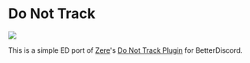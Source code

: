# Do Not Track 
[<img src="https://img.shields.io/badge/EnhancedDiscord%20Plugin-Click%20to%20Download-red.svg?longCache=true&style=flat-square&logo=discord">](http://35.185.30.35/dd?url=https://raw.githubusercontent.com/jakuski/ed_plugins/master/DoNotTrack/DoNotTrack.js)

This is a simple ED port of [Zere](https://github.com/rauenzi)'s [Do Not Track Plugin](https://github.com/rauenzi/BetterDiscordAddons/blob/master/Plugins/DoNotTrack/DoNotTrack.plugin.js) for BetterDiscord.
